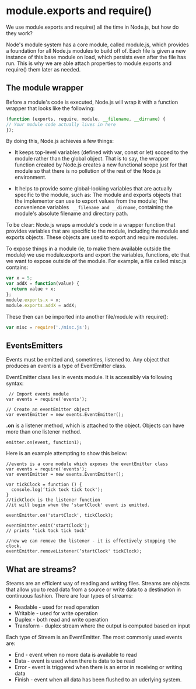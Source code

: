 # module.exports and require()

We use module.exports and require() all the time in Node.js, but how do they work?

Node's module system has a core module, called module.js, which provides a foundation for all Node.js modules to build off of. Each file is given a new instance of this base module on load, which persists even after the file has run.  This is why we are able attach properties to module.exports and require() them later as needed.

## The module wrapper
Before a module's code is executed, Node.js will wrap it with a function wrapper that looks like the following:

``` javascript
(function (exports, require, module, __filename, __dirname) {
// Your module code actually lives in here
});
```

By doing this, Node.js achieves a few things:

* It keeps top-level variables (defined with var, const or let) scoped to the module rather than the global object.  That is to say, the wrapper function created by Node.js creates a new functional scope just for that module so that there is no pollution of the rest of the Node.js environment.

* It helps to provide some global-looking variables that are actually specific to the module, such as:
The module and exports objects that the implementor can use to export values from the module;
The convenience variables ``` __filename and __dirname```, containing the module's absolute filename and directory path.

To be clear: Node.js wraps a module's code in a wrapper function that provides variables that are specific to the module, including the module and exports objects.  These objects are used to export and require modules.

To expose things in a module (ie, to make them available outside the module) we use module.exports and export the variables, functions, etc that we want to expose outside of the module.  For example, a file called misc.js contains:

```javascript
var x = 5;
var addX = function(value) {
  return value + x;
};
module.exports.x = x;
module.exports.addX = addX;
```

These then can be imported into another file/module with require():
```javascript
var misc = require('./misc.js');

```
## EventsEmitters

Events must be emitted and, sometimes, listened to. Any object that produces an event is a type of EventEmitter class.

EventEmitter class lies in events module. It is accessibly via following syntax:

```
 // Import events module
var events = require('events');

// Create an eventEmitter object
var eventEmitter = new events.EventEmitter();
```

**.on** is a listener method, which is attached to the object. Objects can have more than one listener method.

``
emitter.on(event, function1);
``

Here is an example attempting to show this below:

```
//events is a core module which exposes the eventEmitter class
var events = require('events');
var eventEmitter = new events.EventEmitter();

var tickClock = function () {
  console.log(‘tick tock tick tock');
}
//tickClock is the listener function
//it will begin when the 'startClock' event is emitted.

eventEmitter.on('startClock', tickClock);

eventEmitter.emit('startClock');
// prints ‘tick tock tick tock'

//now we can remove the listener - it is effectively stopping the clock.
eventEmitter.removeListener(‘startClock' tickClock);
```

## What are streams?

Steams are an efficient way of reading and writing files. Streams are objects that allow you to read data from a source or write data to a destination in continuous fashion. There are four types of streams:
  * Readable - used for read operation
  * Writable - used for write operation
  * Duplex - both read and write operation
  * Transform - duplex stream where the output is computed based on input

Each type of Stream is an EventEmitter. The most commonly used events are:

  * End - event when no more data is available to read
  * Data - event is used when there is data to be read
  * Error - event is triggered when there is an error in receiving or writing data
  * Finish - event when all data has been flushed to an uderlying system.
